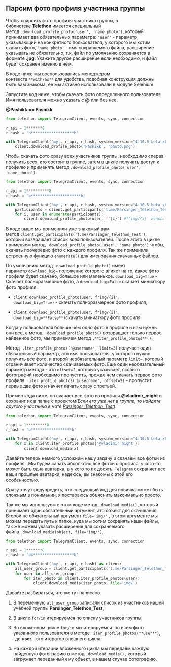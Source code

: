 ## Парсим фото профиля участника группы

Чтобы спарсить фото профиля участника группы, в библиотеке **Telethon** имеется специальный метод `.download_profile_photo('user', 'name_photo')`, который принимает два обязательных параметра: `"user"` - параметр, указывающий на конкретного пользователя, у которого мы хотим скачать фото, `'name_photo'` - имя сохраняемого файла, расширение указывать не обязательно, т.к. файл по умолчанию сохраняется в формате **.jpg**. Укажите другое расширение если необходимо, и файл будет сохранен именно в нем.

В коде ниже мы воспользовались менеджером контекста `**with/as**` для удобства, подобная конструкция должны быть вам знакома, ее мы активно использовали в модуле Selenium.

Запустите код ниже, чтобы скачать фото определенного пользователя. Имя пользователя можно указать с **@** или без нее.

**@Pashikk == Pashikk**

```python
from telethon import TelegramClient, events, sync, connection

r_api = 1*******8
r_hash = 'b*******************b'

with TelegramClient('my', r_api, r_hash, system_version="4.10.5 beta x64") as client:
    client.download_profile_photo('Pashikk', 'photo.png')
```

Чтобы скачать фото сразу всех участников группы, необходимо сперва получить всех, кто состоит в группе, затем в цикле получать доступ к профилю и применять метод `.download_profile_photo('user', 'name_photo')`.

```python
from telethon import TelegramClient, events, sync, connection

r_api = 1**********8
r_hash = 'b**********************b'

with TelegramClient('my', r_api, r_hash, system_version="4.10.5 beta x64") as client:
    participants = client.get_participants('t.me/Parsinger_Telethon_Test')
    for i, user in enumerate(participants):
        client.download_profile_photo(user, f'{i}') #f'img/{i}' используйте для указания пути сохранения файлов
```

В коде выше мы применили уже знакомый вам метод `client.get_participants('t.me/Parsinger_Telethon_Test')`, который возвращает список всех пользователей. После этого в цикле применяем метод `.download_profile_photo('user', 'name_photo')` чтобы, скачать поочерёдно фото с каждого профиля. Так же применили встроенную функцию `enumerate()` для именования скачанных файлов.

По умолчанию метод `.download_profile_photo()` имеет параметр `download_big=` положение которого влияет на то, какое фото профиля будет скачано, большое или маленькое. `download_big=True` - Скачает полноразмерное фото, а `download_big=False` скачает миниатюру фото профиля.

- `client.download_profile_photo(user, f'img/{i}', download_big=True)` - скачать полноразмерное фото профиля;
    
- `client.download_profile_photo(user, f'img/{i}', download_big=**False**)`скачать миниатюру фото профиля.


Когда у пользователя больше чем одно фото в профиле и нам нужны они все, а метод  `.download_profile_photo()` возвращает только первое найденное фото, мы применяем метод `.**iter_profile_photos**()`.

Метод  `.iter_profile_photos('@username', limit=3)` получает один обязательный параметр, это имя пользователя, у которого нужно получить все фото, и второй необязательный параметр `limit=`, который ограничивает количество скачиваемых фото. Еще один необязательный параметр метода - это `offset=2`, который указывает, сколько фотографий необходимо пропустить, прежде чем скачать первое фото профиля. `.iter_profile_photos('@username', offset=2)` - пропустит первые две фото и начнет качать сразу с третьей. 

Пример кода ниже, он скачает все фото из профиля **@vladimir_might** и сохранит их в папке с проектом(_Если его уже нет в группе, то найдите другого участника в чате [Parsinger_Telethon_Test](https://t.me/Parsinger_Telethon_Test)_).

```python
from telethon import TelegramClient, events, sync, connection

r_api = 1*********8
r_hash = 'b******************b'

with TelegramClient('my', r_api, r_hash, system_version="4.10.5 beta x64") as client:
    for x in client.iter_profile_photos('@vladimir_might'):
        client.download_media(x)
```

Давайте теперь немного усложним нашу задачу и скачаем все фотки из профиля.  Мы будем качать абсолютно все фотки с профиля, у кого-то может быть одна аватарка, а у кого то их десять. `Telegram` сохраняет все ваши прошлые аватарки, надеюсь, вы знакомы с этой его особенностью.

Сразу хочу предупредить, что следующий код для новичка может быть сложным в понимании, я постараюсь объяснить максимально просто.

Так же мы используем в этом коде метод `.download_media()`, который принимает один обязательный аргумент, это объект для скачивания. Второй не обязательный аргумент `file='img/'` , в этом аргументе мы можем передать путь к папке, куда мы хотим сохранять наши файлы, так же можем указать расширение для сохраняемого файла.`.download_media(object, file='img/')`.

```python
from telethon import TelegramClient, events, sync, connection

r_api = 1*******8
r_hash = 'b4******************b'

with TelegramClient('my', r_api, r_hash) as client:
    all_user_group = client.get_participants('t.me/Parsinger_Telethon_Test')
    for user in all_user_group:
        for iter_photo in client.iter_profile_photos(user):
            client.download_media(iter_photo, file='img/')
```

Давайте разбираться, что же тут написано. 

1. В переменную `all_user_group` записали список из участников нашей учебной группы **Parsinger_Telethon_Test**;
    
2. В цикле `for/in` итерируемся по списку участников группы;
    
3. Во вложенном цикле `for/in` мы итерируемся  по всем фото указанного пользователя в методе `.iter_profile_photos(**user**)`, где **user** - это итератор внешнего цикла;
    
4. На каждой итерации вложенного цикла мы передаём каждую найденную фотографию в метод `.download_media(),` который загружает переданный ему объект, в нашем случае фотографию.